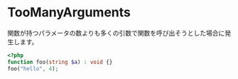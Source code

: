# TooManyArguments
関数が持つパラメータの数よりも多くの引数で関数を呼び出そうとした場合に発生します。

```php
<?php
function foo(string $a) : void {}
foo("hello", 4);
```
